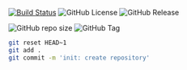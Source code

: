 [![Build Status](https://github.com/Krapfeen/test/workflows/Release/badge.svg)](https://github.com/semantic-release/changelog/actions?query=workflow%3ATest+branch%3Amaster)
![GitHub License](https://img.shields.io/github/license/Krapfeen/test)
![GitHub Release](https://img.shields.io/github/v/release/krapfeen/test)

![GitHub repo size](https://img.shields.io/github/repo-size/krapfeen/test)
![GitHub Tag](https://img.shields.io/github/v/tag/krapfeen/test)

```bash
git reset HEAD~1
git add .
git commit -m 'init: create repository'
```
